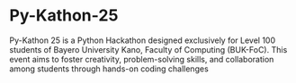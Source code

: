 # Py-Kathon-25
Py-Kathon 25 is a Python Hackathon designed exclusively for Level 100 students of Bayero University Kano, Faculty of Computing (BUK-FoC). This event aims to foster creativity, problem-solving skills, and collaboration among students through hands-on coding challenges

